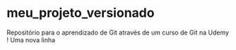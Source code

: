 # meu_projeto_versionado
Repositório para o aprendizado de Git através de um curso de Git na Udemy !
Uma nova linha 
